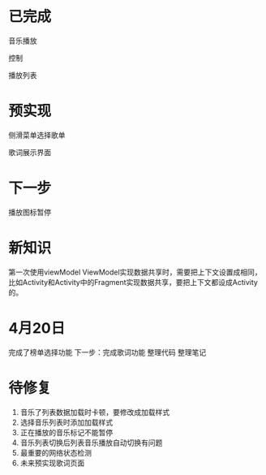 # 已完成

音乐播放

控制

播放列表



# 预实现

侧滑菜单选择歌单

歌词展示界面



# 下一步

播放图标暂停

# 新知识
第一次使用viewModel
ViewModel实现数据共享时，需要把上下文设置成相同，比如Activity和Activity中的Fragment实现数据共享，要把上下文都设成Activity的。

# 4月20日
完成了榜单选择功能
下一步：完成歌词功能
整理代码
整理笔记

# 待修复
1. 音乐了列表数据加载时卡顿，要修改成加载样式
2. 选择音乐列表时添加加载样式
3. 正在播放的音乐标记不能暂停
4. 音乐列表切换后列表音乐播放自动切换有问题
5. 最重要的网络状态检测
6. 未来预实现歌词页面